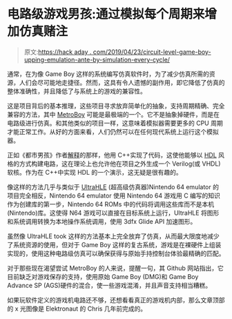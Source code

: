# 电路级游戏男孩:通过模拟每个周期来增加仿真赌注

> 原文:[https://hack aday . com/2019/04/23/circuit-level-game-boy-upping-emulation-ante-by-simulation-every-cycle/](https://hackaday.com/2019/04/23/circuit-level-game-boy-upping-emulation-ante-by-simulating-every-cycle/)

通常，在为像 Game Boy 这样的系统编写仿真软件时，为了减少仿真所需的资源，人们会尽可能地走捷径。然而，这具有令人遗憾的副作用，即它降低了仿真的整体准确性，并且降低了与系统上的游戏的兼容性。

这是项目背后的基本推理，这些项目寻求放弃简单化的抽象，支持周期精确、完全兼容的方法，其中 [MetroBoy](https://github.com/aappleby/MetroBoy) 可能是最极端的一个。它不是抽象掉硬件，而是在电路级进行仿真。和其他类似的项目一样，这意味着模拟器需要更多的 CPU 周期才能正常工作。从好的方面来看，人们仍然可以在任何现代系统上运行这个模拟器。

正如《都市男孩》作者[解释](https://www.reddit.com/r/EmuDev/comments/bfta48/metroboy_a_playable_circuitlevel_simulation_of_an/)的那样，他用 C++实现了代码，这使他能够以 [HDL](https://en.wikipedia.org/wiki/Hardware_description_language) 风格的方式构建电路，这在理论上也允许他在项目之外生成一个 Verilog(或 VHDL)软核。作为在 C++中实现 HDL 的一个演示，这无疑是很有趣的。

像这样的方法几乎与类似于 [UltraHLE](https://en.wikipedia.org/wiki/UltraHLE) (超高级仿真器)Nintendo 64 emulator 的项目完全相反，Nintendo 64 emulator 使用 Nintendo 64 游戏用 C 编写的知识作为创建库的第一步，Nintendo 64 ROMs 中的代码将调用这些库而不是本机(Nintendo)库。这使得 N64 游戏可以直接在目标系统上运行，UltraHLE 将图形和系统调用转换为本地操作系统调用，使用 3dfx Glide API 加速图形。

虽然像 UltraHLE took 这样的方法基本上完全放弃了仿真，从而最大限度地减少了系统资源的使用，但对于 Game Boy 这样的复古系统，游戏是在裸硬件上组装实现的，使用这种电路级仿真可以确保获得与原始手持控制台体验最精确的匹配。

对于那些现在渴望尝试 MetroBoy 的人来说，提醒一句，其 Github 网站指出，它目前缺乏对游戏保存的支持，使用原始 Game Boy (DMG)和 Game Boy Advance SP (AGS)硬件的混合，使一些游戏混淆，并且声音支持相当糟糕。

如果玩软件定义的游戏机电路还不够，还想看看真正的游戏机内部，那么文章顶部的 x 光图像是 Elektronaut 的 Chris 几年前完成的。